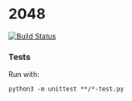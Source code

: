 # 2048

[![Build Status](https://travis-ci.org/joseronierison/2048.svg?branch=master)](https://travis-ci.org/joseronierison/2048)


### Tests

Run with:

```
python3 -m unittest **/*-test.py
```